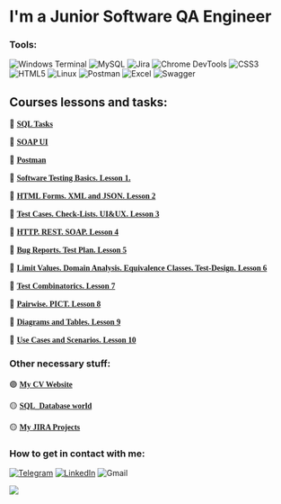 # **I'm a Junior Software QA Engineer**

  ### Tools:
![Windows Terminal](https://img.shields.io/badge/Windows%20Terminal-08138a.svg?style=for-the-badge&logo=windows-terminal&logoColor=white)  ![MySQL](https://img.shields.io/badge/mysql-%2300f.svg?style=for-the-badge&logo=mysql&logoColor=white)  ![Jira](https://img.shields.io/badge/jira-0146b3.svg?style=for-the-badge&logo=jira&logoColor=white)  ![Chrome DevTools](https://img.shields.io/badge/Chrome_DevTools-4285F4?style=for-the-badge&logo=GoogleChrome&logoColor=white)  ![CSS3](https://img.shields.io/badge/css3-4d9ceb.svg?style=for-the-badge&logo=css3&logoColor=white) ![HTML5](https://img.shields.io/badge/html5-%23E34F26.svg?style=for-the-badge&logo=html5&logoColor=white) ![Linux](https://img.shields.io/badge/Linux-E95420?style=for-the-badge&logo=linux&logoColor=black) ![Postman](https://img.shields.io/badge/Postman-ef5b25?style=for-the-badge&logo=postman&logoColor=white)   ![Excel](https://img.shields.io/badge/Microsoft_Excel-1d6f42?style=for-the-badge&logo=microsoft-excel&logoColor=white)   ![Swagger](https://img.shields.io/badge/-Swagger_API-%23Clojure?style=for-the-badge&logo=swagger&logoColor=white)

## Courses lessons and tasks:

:large_blue_circle: <a href="https://github.com/romanchik-ba/romanchik-ba/blob/main/SQL.pdf" style="font-family: Mojangles;">**SQL Tasks**</a>

:large_blue_circle: <a href="https://github.com/romanchik-ba/romanchik-ba/blob/main/SOAP%20UI.pdf" style="font-family: Mojangles;">**SOAP UI**</a>

:large_blue_circle: <a href="https://github.com/romanchik-ba/romanchik-ba/blob/main/Postman.pdf" style="font-family: Mojangles;">**Postman**</a>

:large_blue_circle: <a href="https://github.com/romanchik-ba/romanchik-ba/blob/main/Software%20Testing%20Basics.pdf" style="font-family: Mojangles;">**Software Testing Basics. Lesson 1.**</a>

:large_blue_circle: <a href="https://github.com/romanchik-ba/romanchik-ba/blob/main/HTML%20Forms.%20XML%20and%20JSON.pdf" style="font-family: Mojangles;">**HTML Forms. XML and JSON. Lesson 2**</a>

:large_blue_circle: <a href="https://github.com/romanchik-ba/romanchik-ba/blob/main/Test%20Cases.%20Check-Lists.%20UI%26UX.pdf" style="font-family: Mojangles;">**Test Cases. Check-Lists. UI&UX. Lesson 3**</a>

:large_blue_circle: <a href="https://github.com/romanchik-ba/romanchik-ba/blob/main/HTTP.%20REST.%20SOAP.pdf" style="font-family: Mojangles;">**HTTP. REST. SOAP. Lesson 4**</a>

:large_blue_circle: <a href="https://github.com/romanchik-ba/romanchik-ba/blob/main/JIRA.%20Bug%20Reports.%20TEst%20Plans.pdf" style="font-family: Mojangles;">**Bug Reports. Test Plan. Lesson 5**</a>

:large_blue_circle: <a href="https://github.com/romanchik-ba/romanchik-ba/blob/main/Limit%20Values.%20Domain%20Analysis.%20Equivalence%20Classes.%20Test-Design.pdf" style="font-family: Mojangles;">**Limit Values.  Domain Analysis. Equivalence Classes. Test-Design. Lesson 6**</a>

:large_blue_circle: <a href="https://github.com/romanchik-ba/romanchik-ba/blob/main/Brute-Force%20testing.pdf" style="font-family: Mojangles;">**Test Combinatorics. Lesson 7**</a>

:large_blue_circle: <a href="https://github.com/romanchik-ba/romanchik-ba/blob/main/PICT%20%26%20Pairwise%20testing%20method.pdf" style="font-family: Mojangles;">**Pairwise. PICT. Lesson 8**</a>

:large_blue_circle: <a href="https://github.com/romanchik-ba/romanchik-ba/blob/main/Diagrams%20%26%20Tables.pdf" style="font-family: Mojangles;">**Diagrams and Tables. Lesson 9**</a>

:large_blue_circle: <a href="https://github.com/romanchik-ba/romanchik-ba/blob/main/Diagrams%20%26%20Tables.pdf" style="font-family: Mojangles;">**Use Cases and Scenarios. Lesson 10**</a>


### Other necessary stuff:

:purple_circle: <a href="https://romanchik-ba.github.io/" style="font-family: Mojangles;">**My CV Website**</a>

:yellow_circle: <a href="https://github.com/romanchik-ba/romanchik-ba/blob/main/world%20(1).sql" style="font-family: Mojangles;">**SQL_Database world**</a>

:yellow_circle: <a href="https://mysitejiraexample.atlassian.net/" style="font-family: Mojangles;">**My JIRA Projects**</a>

### How to get in contact with me:

[![Telegram](https://img.shields.io/badge/Telegram-2CA5E0?style=for-the-badge&logo=telegram&logoColor=white)](https://t.me/ayo_romanba)   [![LinkedIn](https://img.shields.io/badge/-LinkedIn-0077B5?style=for-the-badge&logo=linkedin&logoColor=white)](https://www.linkedin.com/in/roman-buev-318788288/)  ![Gmail](https://img.shields.io/badge/buevra@gmail.com-purple?style=for-the-badge&logo=gmail&logoColor=yellow+) 

![](https://github-readme-stats.vercel.app/api?username=romanchik-ba&show_icons=true&theme=transparent&color=transparent)
